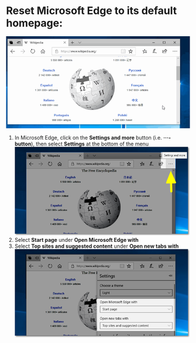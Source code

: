 # Reset Microsoft Edge to its default homepage: 

<IMG SRC="/images/edge-default-homepage.gif">
   
1. In Microsoft Edge, click on the **Settings and more** button (i.e. **···-button**), then select **Settings** at the bottom of the menu ![MS Edge Settings Highlight](/images/instructions-settings_highlight.png)
2. Select **Start page** under **Open Microsoft Edge with**
3. Select **Top sites and suggested content** under **Open new tabs with** ![MS Edge Open Microsoft Edge With Settings Highlight](/images/instructions-open_microsoft_edge_highlight.png)


